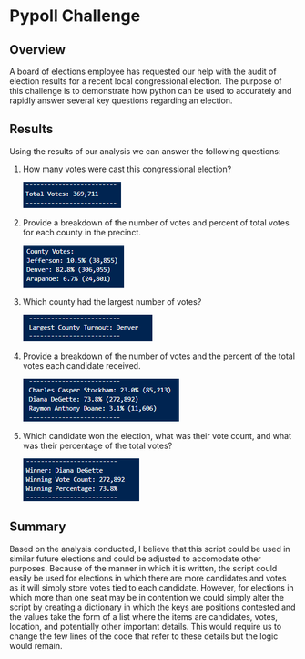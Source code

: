 # Pypoll Challenge

## Overview

A board of elections employee has requested our help with the audit of election results for a recent local congressional election. The purpose of this challenge is to demonstrate how python can be used to accurately and rapidly answer several key questions regarding an election. 

## Results

Using the results of our analysis we can answer the following questions:

1. How many votes were cast this congressional election?

    ![Number of votes cast](images/total_votes_cast.PNG)

2. Provide a breakdown of the number of votes and percent of total votes for each county in the precinct.

    ![Breakdown of votes and percentages](images/vote_breakdown_percentages.PNG)

3. Which county had the largest number of votes?

    ![Largest county](images/largest_county.PNG)

4. Provide a breakdown of the number of votes and the percent of the total votes each candidate received.

    ![Breakdown of votes for candidates](images/candidate_breakdown.PNG)

5. Which candidate won the election, what was their vote count, and what was their percentage of the total votes?

    ![Winning candidate](images/winning_candidate.PNG)

## Summary

Based on the analysis conducted, I believe that this script could be used in similar future elections and could be adjusted to accomodate other purposes. Because of the manner in which it is written, the script could easily be used for elections in which there are more candidates and votes as it will simply store votes tied to each candidate. However, for elections in which more than one seat may be in contention we could simply alter the script by creating a dictionary in which the keys are positions contested and the values take the form of a list where the items are candidates, votes, location, and potentially other important details. This would require us to change the few lines of the code that refer to these details but the logic would remain. 